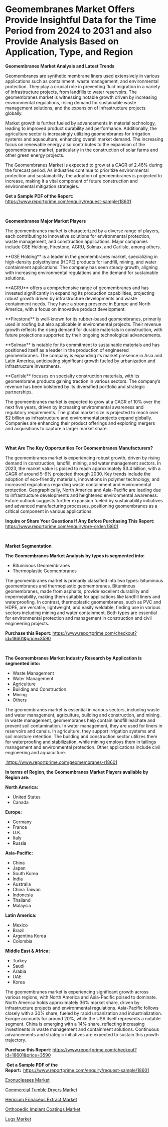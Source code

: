 <p><h1>Geomembranes Market Offers Provide Insightful Data for the Time Period from 2024 to 2031 and also Provide Analysis Based on Application, Type, and Region</h1></p><p><strong>Geomembranes Market Analysis and Latest Trends</strong></p>
<p><p>Geomembranes are synthetic membrane liners used extensively in various applications such as containment, waste management, and environmental protection. They play a crucial role in preventing fluid migration in a variety of infrastructure projects, from landfills to water reservoirs. The geomembranes market is witnessing notable growth driven by increasing environmental regulations, rising demand for sustainable waste management solutions, and the expansion of infrastructure projects globally.</p><p>Market growth is further fueled by advancements in material technology, leading to improved product durability and performance. Additionally, the agriculture sector is increasingly utilizing geomembranes for irrigation systems and aquaculture, enhancing overall market demand. The increasing focus on renewable energy also contributes to the expansion of the geomembranes market, particularly in the construction of solar farms and other green energy projects.</p><p>The Geomembranes Market is expected to grow at a CAGR of 2.46% during the forecast period. As industries continue to prioritize environmental protection and sustainability, the adoption of geomembranes is projected to increase, making it a vital component of future construction and environmental mitigation strategies.</p></p>
<p><strong>Get a Sample PDF of the Report:&nbsp;</strong> <a href="https://www.reportprime.com/enquiry/request-sample/18601?utm_campaign=28&utm_medium=2&utm_source=Github&utm_content=ia&utm_term=21112024&utm_id=geomembranes">https://www.reportprime.com/enquiry/request-sample/18601</a></p>
<p>&nbsp;</p>
<p><strong>Geomembranes Major Market Players</strong></p>
<p><p>The geomembranes market is characterized by a diverse range of players, each contributing to innovative solutions for environmental protection, waste management, and construction applications. Major companies include GSE Holding, Firestone, AGRU, Solmax, and Carlisle, among others.</p><p>**GSE Holding** is a leader in the geomembranes market, specializing in high-density polyethylene (HDPE) products for landfill, mining, and water containment applications. The company has seen steady growth, aligning with increasing environmental regulations and the demand for sustainable solutions. </p><p>**AGRU** offers a comprehensive range of geomembranes and has invested significantly in expanding its production capabilities, projecting robust growth driven by infrastructure developments and waste containment needs. They have a strong presence in Europe and North America, with a focus on innovative product development.</p><p>**Firestone** is well-known for its rubber-based geomembranes, primarily used in roofing but also applicable in environmental projects. Their revenue growth reflects the rising demand for durable materials in construction, with future projections supported by their ongoing technological advancements.</p><p>**Solmax** is notable for its commitment to sustainable materials and has positioned itself as a leader in the production of engineered geomembranes. The company is expanding its market presence in Asia and Latin America, anticipating significant growth fueled by urbanization and infrastructure investments.</p><p>**Carlisle** focuses on specialty construction materials, with its geomembrane products gaining traction in various sectors. The company’s revenue has been bolstered by its diversified portfolio and strategic partnerships.</p><p>The geomembranes market is expected to grow at a CAGR of 10% over the next five years, driven by increasing environmental awareness and regulatory requirements. The global market size is projected to reach over $2 billion as infrastructure and environmental projects expand globally. Companies are enhancing their product offerings and exploring mergers and acquisitions to capture a larger market share.</p></p>
<p>&nbsp;</p>
<p><strong>What Are The Key Opportunities For Geomembranes Manufacturers?</strong></p>
<p><p>The geomembranes market is experiencing robust growth, driven by rising demand in construction, landfill, mining, and water management sectors. In 2023, the market value is poised to reach approximately $3.4 billion, with a CAGR of around 5-6% projected through 2030. Key trends include the adoption of eco-friendly materials, innovations in polymer technology, and increased regulations regarding waste containment and environmental protection. Geographically, North America and Asia-Pacific are leading due to infrastructure developments and heightened environmental awareness. Future outlook suggests further expansion fueled by sustainability initiatives and advanced manufacturing processes, positioning geomembranes as a critical component in various applications.</p></p>
<p><strong>Inquire or Share Your Questions If Any Before Purchasing This Report:</strong> <a href="https://www.reportprime.com/enquiry/pre-order/18601?utm_campaign=28&utm_medium=2&utm_source=Github&utm_content=ia&utm_term=21112024&utm_id=geomembranes">https://www.reportprime.com/enquiry/pre-order/18601</a></p>
<p>&nbsp;</p>
<p><strong>Market Segmentation</strong></p>
<p><strong>The Geomembranes Market Analysis by types is segmented into:</strong></p>
<p><ul><li>Bituminous Geomembranes</li><li>Thermoplastic Geomembranes</li></ul></p>
<p><p>The geomembranes market is primarily classified into two types: bituminous geomembranes and thermoplastic geomembranes. Bituminous geomembranes, made from asphalts, provide excellent durability and impermeability, making them suitable for applications like landfill liners and waterproofing. In contrast, thermoplastic geomembranes, such as PVC and HDPE, are versatile, lightweight, and easily weldable, finding use in various sectors including mining and water containment. Both types are essential for environmental protection and management in construction and civil engineering projects.</p></p>
<p><strong>Purchase this Report:&nbsp;</strong><a href="https://www.reportprime.com/checkout?id=18601&price=3590&utm_campaign=28&utm_medium=2&utm_source=Github&utm_content=ia&utm_term=21112024&utm_id=geomembranes">https://www.reportprime.com/checkout?id=18601&price=3590</a></p>
<p>&nbsp;</p>
<p><strong>The Geomembranes Market Industry Research by Application is segmented into:</strong></p>
<p><ul><li>Waste Management</li><li>Water Management</li><li>Agriculture</li><li>Building and Construction</li><li>Mining</li><li>Others</li></ul></p>
<p><p>The geomembranes market is essential in various sectors, including waste and water management, agriculture, building and construction, and mining. In waste management, geomembranes help contain landfill leachate and prevent soil contamination. In water management, they are used for liners in reservoirs and canals. In agriculture, they support irrigation systems and soil moisture retention. The building and construction sector utilizes them for waterproofing and stabilization, while mining employs them in tailings management and environmental protection. Other applications include civil engineering and aquaculture.</p></p>
<p><a href="https://www.reportprime.com/geomembranes-r18601?utm_campaign=28&utm_medium=2&utm_source=Github&utm_content=ia&utm_term=21112024&utm_id=geomembranes">&nbsp;https://www.reportprime.com/geomembranes-r18601</a></p>
<p><strong>In terms of Region, the Geomembranes Market Players available by Region are:</strong></p>
<p>
    <p> <strong> North America: </strong>
        <ul>
            <li>United States</li>
            <li>Canada</li>
        </ul>
        </p> 
    <p> <strong> Europe: </strong>
        <ul>
            <li>Germany</li>
            <li>France</li>
            <li>U.K.</li>
            <li>Italy</li>
            <li>Russia</li>
        </ul>
        </p> 
    <p> <strong> Asia-Pacific: </strong>
        <ul>
            <li>China</li>
            <li>Japan</li>
            <li>South Korea</li>
            <li>India</li>
            <li>Australia</li>
            <li>China Taiwan</li>
            <li>Indonesia</li>
            <li>Thailand</li>
            <li>Malaysia</li>
        </ul>
        </p> 
    <p> <strong> Latin America: </strong>
        <ul>
            <li>Mexico</li>
            <li>Brazil</li>
            <li>Argentina Korea</li>
            <li>Colombia</li>
        </ul>
        </p> 
    <p> <strong> Middle East & Africa: </strong>
        <ul>
            <li>Turkey</li>
            <li>Saudi</li>
            <li>Arabia</li>
            <li>UAE</li>
            <li>Korea</li>
        </ul>
    </p>
    </p>
<p><p>The geomembranes market is experiencing significant growth across various regions, with North America and Asia-Pacific poised to dominate. North America holds approximately 36% market share, driven by infrastructure projects and environmental regulations. Asia-Pacific follows closely with a 30% share, fueled by rapid urbanization and industrialization. Europe accounts for around 20%, while the USA itself represents a notable segment. China is emerging with a 14% share, reflecting increasing investments in waste management and containment solutions. Continuous advancements and strategic initiatives are expected to sustain this growth trajectory.</p></p>
<p><strong>Purchase this Report: </strong><a href="https://www.reportprime.com/checkout?id=18601&price=3590&utm_campaign=28&utm_medium=2&utm_source=Github&utm_content=ia&utm_term=21112024&utm_id=geomembranes">https://www.reportprime.com/checkout?id=18601&price=3590</a></p>
<p>&nbsp;<strong>Get a Sample PDF of the Report:&nbsp;&nbsp;</strong><a href="https://www.reportprime.com/enquiry/request-sample/18601?utm_campaign=28&utm_medium=2&utm_source=Github&utm_content=ia&utm_term=21112024&utm_id=geomembranes">https://www.reportprime.com/enquiry/request-sample/18601</a></p>
<p><strong></strong></p>
<p><p><a href="https://www.linkedin.com/pulse/exonucleases-market-analysis-featuringgrowth-andindustry-ibd4e?utm_campaign=28&utm_medium=2&utm_source=Github&utm_content=ia&utm_term=21112024&utm_id=geomembranes">Exonucleases Market</a></p><p><a href="https://github.com/BellAuer/Market-Research-Report-List-1/blob/main/commercial-tumble-dryers-market.md?utm_campaign=28&utm_medium=2&utm_source=Github&utm_content=ia&utm_term=21112024&utm_id=geomembranes">Commercial Tumble Dryers Market</a></p><p><a href="https://issuu.com/reportprime-2/docs/hericium-erinaceus-extract-market-s_6048c1dcd80017?utm_campaign=28&utm_medium=2&utm_source=Github&utm_content=ia&utm_term=21112024&utm_id=geomembranes">Hericium Erinaceus Extract Market</a></p><p><a href="https://issuu.com/reportprime-2/docs/orthopedic-implant-coatings-market-_863cb5ad5a3a0d?utm_campaign=28&utm_medium=2&utm_source=Github&utm_content=ia&utm_term=21112024&utm_id=geomembranes">Orthopedic Implant Coatings Market</a></p><p><a href="https://github.com/indrystar/Market-Research-Report-List-5/blob/main/lugs-market.md?utm_campaign=28&utm_medium=2&utm_source=Github&utm_content=ia&utm_term=21112024&utm_id=geomembranes">Lugs Market</a></p></p>